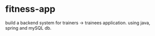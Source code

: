 # fitness-app
build a backend system for trainers -> trainees application.
using java, spring and mySQL db. 
